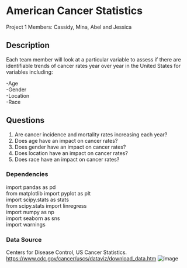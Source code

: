 # American Cancer Statistics
Project 1 
Members: Cassidy, Mina, Abel and Jessica

## Description

Each team member will look at a particular variable to assess if there are identifiable trends of cancer rates year over year in the United States for variables including:

-Age\
-Gender\
-Location\
-Race

## Questions
1. Are cancer incidence and mortality rates increasing each year?
2. Does age have an impact on cancer rates?
3. Does gender have an impact on cancer rates?
4. Does location have an impact on cancer rates?
5. Does race have an impact on cancer rates?

### Dependencies

import pandas as pd\
from matplotlib import pyplot as plt\
import scipy.stats as stats\
from scipy.stats import linregress\
import numpy as np\
import seaborn as sns\
import warnings


### Data Source

Centers for Disease Control, US Cancer Statistics.
https://www.cdc.gov/cancer/uscs/dataviz/download_data.htm
![image](https://github.com/cassidyschul/American_cancer_stats/assets/150754166/3dfb8ade-5bcf-4d71-876e-8d4e720d9404)
